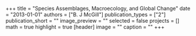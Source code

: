 +++
title = "Species Assemblages, Macroecology, and Global Change"
date = "2013-01-01"
authors = ["B. J McGill"]
publication_types = ["2"]
publication_short = ""
image_preview = ""
selected = false
projects = []
math = true
highlight = true
[header]
image = ""
caption = ""
+++

